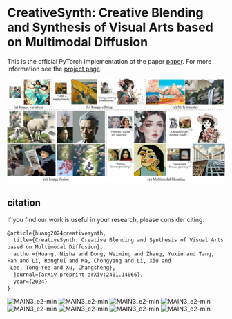 # CreativeSynth: Creative Blending and Synthesis of Visual Arts based on Multimodal Diffusion

This is the official PyTorch implementation of the paper [paper](https://arxiv.org/pdf/2401.15636).
For more information see the [project page](https://haha-lisa.github.io/creativesynth.github.io/).


![MAIN3_e2-min](https://github.com/haha-lisa/CreativeSynth/blob/main/representative_image2.jpg)

## citation
If you find our work is useful in your research, please consider citing:
```
@article{huang2024creativesynth,
  title={CreativeSynth: Creative Blending and Synthesis of Visual Arts based on Multimodal Diffusion},
  author={Huang, Nisha and Dong, Weiming and Zhang, Yuxin and Tang, Fan and Li, Ronghui and Ma, Chongyang and Li, Xiu and
 Lee, Tong-Yee and Xu, Changsheng},
  journal={arXiv preprint arXiv:2401.14066},
  year={2024}
}
```

![MAIN3_e2-min](https://github.com/haha-lisa/CreativeSynth/blob/main/sup7.png)
![MAIN3_e2-min](https://github.com/haha-lisa/CreativeSynth/blob/main/sup12.png)
![MAIN3_e2-min](https://github.com/haha-lisa/CreativeSynth/blob/main/sup8.png)
![MAIN3_e2-min](https://github.com/haha-lisa/CreativeSynth/blob/main/sup9.png)
![MAIN3_e2-min](https://github.com/haha-lisa/CreativeSynth/blob/main/sup10.png)
![MAIN3_e2-min](https://github.com/haha-lisa/CreativeSynth/blob/main/sup11.png)
![MAIN3_e2-min](https://github.com/haha-lisa/CreativeSynth/blob/main/sup13.png)
![MAIN3_e2-min](https://github.com/haha-lisa/CreativeSynth/blob/main/sup14.png)
